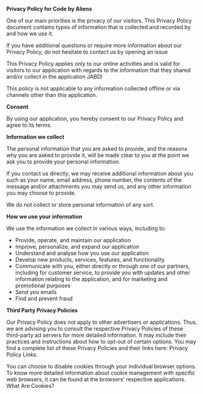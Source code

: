 <div class="preview">

**Privacy Policy for Code by Aliens**

One of our main priorities is the privacy of our visitors. This Privacy Policy document contains types of information that is collected and recorded by and how we use it.

If you have additional questions or require more information about our Privacy Policy, do not hesitate to contact us by opening an issue

This Privacy Policy applies only to our online activities and is valid for visitors to our application with regards to the information that they shared and/or collect in the application JABDl

This policy is not applicable to any information collected offline or via channels other than this application.

**Consent**

By using our application, you hereby consent to our Privacy Policy and agree to its terms.

**Information we collect**

The personal information that you are asked to provide, and the reasons why you are asked to provide it, will be made clear to you at the point we ask you to provide your personal information.

If you contact us directly, we may receive additional information about you such as your name, email address, phone number, the contents of the message and/or attachments you may send us, and any other information you may choose to provide.

We do not collect or store personal information of any sort.

**How we use your information**

We use the information we collect in various ways, including to:

*   Provide, operate, and maintain our application
*   Improve, personalize, and expand our application
*   Understand and analyse how you use our application
*   Develop new products, services, features, and functionality
*   Communicate with you, either directly or through one of our partners, including for customer service, to provide you with updates and other information relating to the application, and for marketing and promotional purposes
*   Send you emails
*   Find and prevent fraud

**Third Party Privacy Policies**

Our Privacy Policy does not apply to other advertisers or applications. Thus, we are advising you to consult the respective Privacy Policies of these third-party ad servers for more detailed information. It may include their practices and instructions about how to opt-out of certain options. You may find a complete list of these Privacy Policies and their links here: Privacy Policy Links.

You can choose to disable cookies through your individual browser options. To know more detailed information about cookie management with specific web browsers, it can be found at the browsers' respective applications. What Are Cookies?

</div>

